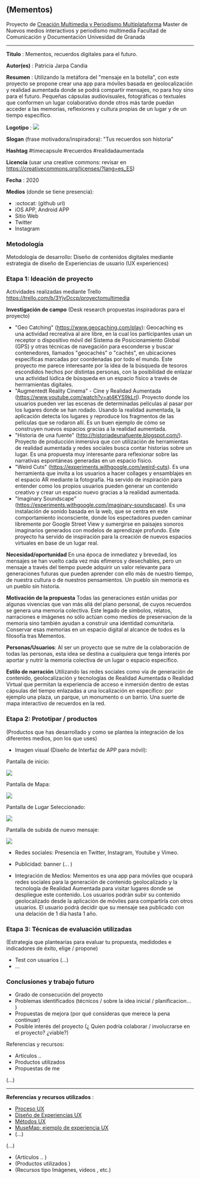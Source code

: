 ## (Mementos)  

Proyecto de [Creación Multimedia y Periodismo Multiplataforma](https://github.com/mgea/PeriodismoMultimedia)
Master de Nuevos medios interactivos y periodismo multimedia
Facultad de Comunicación y Documentación
Univesidad de Granada  

----

**Titulo** : Mementos, recuerdos digitales para el futuro.

**Autor(es)** : Patricia Jarpa Candia

**Resumen** :  Utilizando la metáfora del "mensaje en la botella", con este proyecto se propone crear una app para móviles basada en geolocalización y realidad aumentada donde se podrá compartir mensajes, no para hoy sino para el futuro. Pequeñas cápsulas audiovisuales, fotográficas o textuales que conformen un lugar colaborativo donde otros más tarde puedan acceder a las memorias, reflexiones y cultura propias de un lugar y de un tiempo específico.


**Logotipo** : ![](images/Logo_Mementos.jpg)


**Slogan** (frase motivadora/inspiradora): "Tus recuerdos son historia"

**Hashtag**  #timecapsule #recuerdos #realidadaumentada

**Licencia**    (usar una creative commons: revisar en https://creativecommons.org/licenses/?lang=es_ES) 

**Fecha** : 2020

**Medios** (donde se tiene presencia):
* :octocat: (github url)
* iOS APP, Android APP
* Sitio Web
* Twitter
* Instagram
   
   
### Metodología

Metodología de desarrollo: Diseño de contenidos digitales mediante estrategia de diseño de Experiencias de usuario (UX experiences) 

### Etapa 1: Ideación de proyecto 

Actividades realizadas mediante Trello https://trello.com/b/3YjvDccp/proyectomultimedia

**Investigación de campo**   (Desk research propuestas inspiradoras para el proyecto) 

* "Geo Catching" (https://www.geocaching.com/play): Geocaching es una actividad recreativa al aire libre, en la cual los participantes usan un receptor o dispositivo móvil del Sistema de Posicionamiento Global (GPS) y otras técnicas de navegación para esconderse y buscar contenedores, llamados "geocachés" o "cachés", en ubicaciones específicas marcadas por coordenadas por todo el mundo. Este proyecto me parece interesante por la idea de la búsqueda de tesoros escondidos hechos por distintas personas, con la posibilidad de enlazar una actividad lúdica de búsqueda en un espacio físico a través de herrramientas digitales.
* "Augmentedt Reality Cinema" - Cine y Realidad Aumentada (https://www.youtube.com/watch?v=at4KYS9kLrI). Proyecto donde los usuarios pueden ver las escenas de determinadas películas al pasar por los lugares donde se han rodado. Usando la realidad aumentada, la aplicación detecta los lugares y reproduce los fragmentos de las películas que se rodaron allí. Es un buen ejemplo de cómo se construyen nuevos espacios gracias a la realidad aumentada.
* "Historia de una fuente" (http://historiadeunafuente.blogspot.com/). Proyecto de producción inmersiva que con utilización de herramientas de realidad aumentada y redes sociales busca contar historias sobre un lugar. Es una propuesta muy interesante para reflexionar sobre las narrativas espontáneas generadas en un espacio físico.
* "Weird Cuts" (https://experiments.withgoogle.com/weird-cuts). Es una herramienta que invita a los usuarios a hacer collages y ensamblajes en el espacio AR mediante la fotografía. Ha servido de inspiración para entender como los propios usuarios pueden generar un contenido creativo y crear un espacio nuevo gracias a la realidad aumentada.
* "Imaginary Soundscape" (https://experiments.withgoogle.com/imaginary-soundscape). Es una instalación de sonido basada en la web, que se centra en este comportamiento inconsciente, donde los espectadores pueden caminar libremente por Google Street View y sumergirse en paisajes sonoros imaginarios generados con modelos de aprendizaje profundo. Este proyecto ha servido de inspiración para la creación de nuevos espacios virtuales en base de un lugar real.



**Necesidad/oportunidad** En una época de inmediatez y brevedad, los mensajes se han vuelto cada vez más efímeros y desechables, pero un mensaje a través del tiempo puede adquirir un valor relevante para generaciones futuras que pueden aprender con ello más de nuestro tiempo, de nuestra cultura o de nuestros pensamientos. Un pueblo sin memoria es un pueblo sin historia.

**Motivación de la propuesta** Todas las generaciones están unidas por algunas vivencias que van más allá del plano personal, de cuyos recuerdos se genera una memoria colectiva. Este legado de símbolos, relatos, narraciones e imágenes no sólo actúan como medios de preservacion de la memoria sino también ayudan a construir una identidad comunitaria. Conservar esas memorias en un espacio digital al alcance de todos es la filosofía tras Mementos.    

**Personas/Usuarios**:  Al ser un proyecto que se nutre de la colaboración de todas las personas, esta idea se destina a cualquiera que tenga interés por aportar y nutrir la memoria colectiva de un lugar o espacio específico.

**Estilo de narración**  Utilizando las redes sociales como vía de generación de contenido, geolocalización y tecnologías de Realidad Aumentada o Realidad Virtual que permitan la experiencia de acceso e inmersión dentro de estas cápsulas del tiempo enlazadas a una localización en específico: por ejemplo una plaza, un parque, un monumento o un barrio. Una suerte de mapa interactivo de recuerdos en la red. 


### Etapa 2: Prototipar / productos 

(Productos que has desarrollado y como se plantea la integración de los diferentes medios, pon los que uses) 

* Imagen visual (Diseño de Interfaz de APP para móvil): 

Pantalla de inicio:  

![](images/1_Mementos_Login.jpg) 

Pantalla de Mapa: 

![](images/2_Mementos_Mapa.jpg) 

Pantalla de Lugar Seleccionado: 

![](images/3_Mementos_Detalle_Lugar.jpg)

Pantalla de subida de nuevo mensaje: 

![](images/4_Mementos_Nuevo_Mensaje.jpg)

* Redes sociales:  Presencia en Twitter, Instagram, Youtube y Vimeo.

* Publicidad: banner (... ) 

* Integración de Medios: Mementos es una app para móviles que ocupará redes sociales para la generación de contenido geolocalizado y la tecnología de Realidad Aumentada para visitar lugares donde se despliegue este contenido. Los usuarios podrán subir su contenido geolocalizado desde la aplicación de móviles para compartirla con otros usuarios. El usuario podrá decidir que su mensaje sea publicado con una delación de 1 día hasta 1 año.

### Etapa 3: Técnicas de evaluación utilizadas

(Estrategia que plantearías para evaluar tu propuesta, medidodes e indicadores de éxito, elige / propone) 

* Test con usuarios (...) 
* ... 





### Conclusiones y trabajo futuro


* Grado de consecución del proyecto 
* Problemas identificados  (técnicos / sobre la idea inicial / planificacion… ) 
* Propuestas de mejora (por qué consideras que merece la pena continuar)
* Posible interés del proyecto (¿ Quien podría  colaborar / involucrarse en el proyecto? ¿viable?)


Referencias y recursos: 

* Artículos ..  
* Productos utilizados  
* Propuestas de me

(...)






----

**Referencias y recursos utilizados** :

* [Proceso UX](https://uxmastery.com/resources/process/)
* [Diseño de Experiencias UX](http://www.nosolousabilidad.com/articulos/uxd.htm) 
* [Métodos UX](https://mgea.github.io/UX-DIU-Checklist/index.html) 
* [MuseMap: ejemplo de experiencia UX](https://blog.prototypr.io/musemap-street-art-app-ux-case-study-9bec6a99823b) 
* (...) 

(...)
* (Artículos ..  )
* (Productos utilizados ) 
* (Recursos tipo Imágenes, videos , etc.) 












